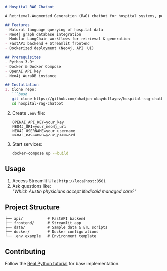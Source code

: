 ```markdown
# Hospital RAG Chatbot

A Retrieval-Augmented Generation (RAG) chatbot for hospital systems, powered by **LangChain** and **Neo4j**. Answers complex queries using structured (patient records, locations) and unstructured (reviews) data.

## Features
- Natural language querying of hospital data
- Neo4j graph database integration
- Modular LangChain workflows for retrieval & generation
- FastAPI backend + Streamlit frontend
- Dockerized deployment (Neo4j, API, UI)

## Prerequisites
- Python 3.9+
- Docker & Docker Compose
- OpenAI API key
- Neo4j AuraDB instance

## Installation
1. Clone repo:
   ```bash
   git clone https://github.com/ahadjon-ubaydullayev/hospital-rag-chatbot.git
   cd hospital-rag-chatbot
   ```
2. Create `.env` file:
   ```env
   OPENAI_API_KEY=your_key
   NEO4J_URI=your_neo4j_uri
   NEO4J_USERNAME=your_username
   NEO4J_PASSWORD=your_password
   ```
3. Start services:
   ```bash
   docker-compose up --build
   ```

## Usage
1. Access Streamlit UI at `http://localhost:8501`
2. Ask questions like:  
   *"Which Austin physicians accept Medicaid managed care?"*

## Project Structure
```
├── api/           # FastAPI backend
├── frontend/      # Streamlit app
├── data/          # Sample data & ETL scripts
├── docker/        # Docker configurations
└── .env.example   # Environment template
```

## Contributing
Follow the [Real Python tutorial](https://realpython.com/build-llm-rag-chatbot-with-langchain/) for base implementation.
